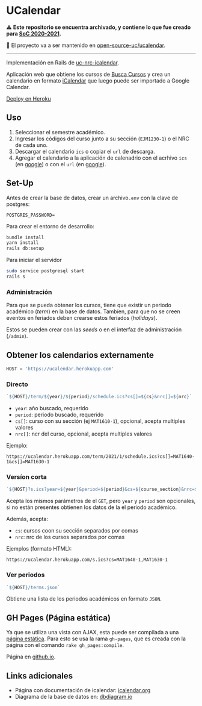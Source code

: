 # UCalendar

:warning: **Este repositorio se encuentra archivado, y contiene lo que fue creado para 
[SoC 2020-2021](https://benjavicente.github.io/summer-of-code-2020-2021/).**

:link: El proyecto va a ser mantenido en
[open-source-uc/ucalendar](https://github.com/open-source-uc/ucalendar).

---


Implementación en Rails de [uc-nrc-icalendar][uc-nrc-icalendar].

Aplicación web que obtiene los cursos de [Busca Cursos][buscacursosuc]
y crea un calendario en formato [iCalendar][iCal] que luego puede ser
importado a Google Calendar.

[Deploy en Heroku][deploy-page]


## Uso

1. Seleccionar el semestre académico.
2. Ingresar los códigos del curso junto a su sección (`EJM1230-1`) o
   el NRC de cada uno.
3. Descargar el calendario `ics` o copiar el `url` de descarga.
4. Agregar el calendario a la aplicación de calenadrio con el
   acrhivo `ics` (en [google][gc-by-ics])
   o con el `url` (en [google][gc-by-url]).


## Set-Up

Antes de crear la base de datos, crear un archivo`.env` con la clave
de postgres:

```env
POSTGRES_PASSWORD=
```

Para crear el entorno de desarrollo:

```bash
bundle install
yarn install
rails db:setup
```

Para iniciar el servidor

```bash
sudo service postgresql start
rails s
```


### Administración

Para que se pueda obtener los cursos, tiene que existir un periodo
académico (_term_) en la base de datos. Tambíen, para que no se creen
eventos en feriados deben crearse estos feriados (_holidays_).

Estos se pueden crear con las _seeds_ o en el interfaz de
administración (`/admin`).


## Obtener los calendarios externamente

```js
HOST = 'https://ucalendar.herokuapp.com'
```

### Directo

```js
`${HOST}/term/${year}/${period}/schedule.ics?cs[]=${cs}&nrc[]=${nrc}`
```

- `year`: año buscado, requerido
- `period`: periodo buscado, requerido
- `cs[]`: curso con su sección (ej `MAT1610-1`), opcional, acepta multiples valores
- `nrc[]`: ncr del curso, opcional, acepta multiples valores

Ejemplo:

```url
https://ucalendar.herokuapp.com/term/2021/1/schedule.ics?cs[]=MAT1640-1&cs[]=MAT1630-1
```

### Versíon corta

```js
`${HOST}?s.ics?year=${year}&period=${period}&cs=${course_section}&nrc=${nrc}`
```

Acepta los mismos parámetros de el `GET`, pero `year` y `period` son
opcionales, si no están presentes obtienen los datos de la el periodo
académico.

Además, acepta:

- `cs`: cursos coon su sección separados por comas
- `nrc`: nrc de los cursos separados por comas

Ejemplos (formato HTML):

```url
https://ucalendar.herokuapp.com/s.ics?cs=MAT1640-1,MAT1630-1
```

### Ver periodos

```js
`${HOST}/terms.json`
```

Obtiene una lista de los periodos académicos en formato `JSON`.


## GH Pages (Página estática)

Ya que se utiliza una vista con AJAX, esta puede ser compilada a
una [página estática]. Para esto se usa la rama `gh-pages`, que es
creada con la página con el comando `rake gh_pages:compile`.

Página en [github.io][gh-page].


## Links adicionales

- Página con documentación de icalendar: [icalendar.org]
- Diagrama de la base de datos en: [dbdiagram.io]


<!-- Links -->

[buscacursosuc]:      http://buscacursos.uc.cl/
[uc-nrc-icalendar]: https://github.com/benjavicente/uc-nrc-icalendar
[ical]:             https://es.wikipedia.org/wiki/ICalendar
[icalendar.org]:    https://icalendar.org/
[dbdiagram.io]:     https://dbdiagram.io/d/5fd964db9a6c525a03bb3aee
[página estática]:  https://es.wikipedia.org/wiki/P%C3%A1gina_web_est%C3%A1tica
[gc-by-ics]:        https://calendar.google.com/calendar/u/0/r/settings/export
                    "Importar en Google Calendar con archivo ICS"
[gc-by-url]:        https://calendar.google.com/calendar/u/0/r/settings/addbyurl
                    "Importar en Google Calendar con URL del calendario"
[gh-page]:          https://benjavicente.github.io/ucalendar/
[deploy-page]:      https://ucalendar.herokuapp.com/
